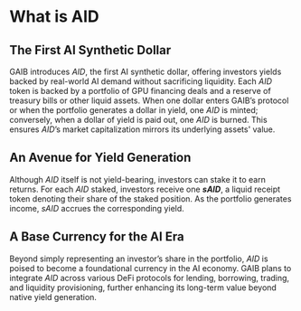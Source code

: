 # What is AID

## **The First AI Synthetic Dollar**

GAIB introduces _AID_, the first AI synthetic dollar, offering investors yields backed by real-world AI demand without sacrificing liquidity. Each _AID_ token is backed by a portfolio of GPU financing deals and a reserve of treasury bills or other liquid assets. When one dollar enters GAIB’s protocol or when the portfolio generates a dollar in yield, one _AID_ is minted; conversely, when a dollar of yield is paid out, one _AID_ is burned. This ensures _AID_’s market capitalization mirrors its underlying assets' value.

## **An Avenue for Yield Generation**

Although _AID_ itself is not yield-bearing, investors can stake it to earn returns. For each _AID_ staked, investors receive one _**sAID**_, a liquid receipt token denoting their share of the staked position. As the portfolio generates income, _sAID_ accrues the corresponding yield.

## **A Base Currency for the AI Era**

Beyond simply representing an investor’s share in the portfolio, _AID_ is poised to become a foundational currency in the AI economy. GAIB plans to integrate _AID_ across various DeFi protocols for lending, borrowing, trading, and liquidity provisioning, further enhancing its long-term value beyond native yield generation.
